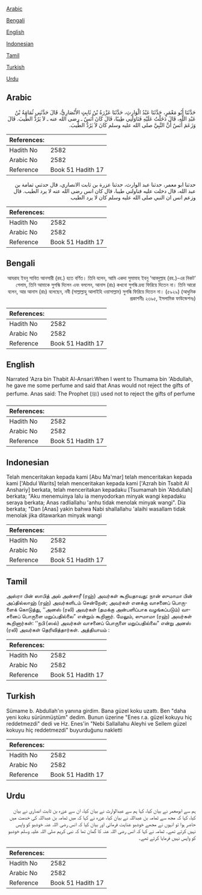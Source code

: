 [Arabic](#arabic)

[Bengali](#bengali)

[English](#english)

[Indonesian](#indonesian)

[Tamil](#tamil)

[Turkish](#turkish)

[Urdu](#urdu)

## Arabic


<div dir="rtl" lang="ar" style={{fontSize:'larger',backgroundColor:'#f8f9fa',padding:20}}>
حَدَّثَنَا أَبُو مَعْمَرٍ، حَدَّثَنَا عَبْدُ الْوَارِثِ، حَدَّثَنَا عَزْرَةُ بْنُ ثَابِتٍ الأَنْصَارِيُّ، قَالَ حَدَّثَنِي ثُمَامَةُ بْنُ عَبْدِ اللَّهِ، قَالَ دَخَلْتُ عَلَيْهِ فَنَاوَلَنِي طِيبًا، قَالَ كَانَ أَنَسٌ ـ رضى الله عنه ـ لاَ يَرُدُّ الطِّيبَ‏.‏ قَالَ وَزَعَمَ أَنَسٌ أَنَّ النَّبِيَّ صلى الله عليه وسلم كَانَ لاَ يَرُدُّ الطِّيبَ‏.‏
</div>
<div style={{backgroundColor:'#f8f9fa',padding:20, marginBottom: 10}}><table> <thead> <tr> <th>References:</th> <th></th> </tr> </thead> <tbody><tr><td>Hadith No</td><td>2582</td></tr><tr><td>Arabic No</td><td>2582</td></tr><tr><td>Reference</td><td>Book 51 Hadith 17</td></tr></tbody></table></div>


<div dir="rtl" lang="ar" style={{fontSize:'larger',backgroundColor:'#f8f9fa',padding:20}}>
حدثنا ابو معمر، حدثنا عبد الوارث، حدثنا عزرة بن ثابت الانصاري، قال حدثني ثمامة بن عبد الله، قال دخلت عليه فناولني طيبا، قال كان انس رضى الله عنه لا يرد الطيب. قال وزعم انس ان النبي صلى الله عليه وسلم كان لا يرد الطيب
</div>
<div style={{backgroundColor:'#f8f9fa',padding:20, marginBottom: 10}}><table> <thead> <tr> <th>References:</th> <th></th> </tr> </thead> <tbody><tr><td>Hadith No</td><td>2582</td></tr><tr><td>Arabic No</td><td>2582</td></tr><tr><td>Reference</td><td>Book 51 Hadith 17</td></tr></tbody></table></div>

## Bengali


<div dir="rtl" lang="bn" style={{fontSize:'larger',backgroundColor:'#f8f9fa',padding:20}}>
‘আযরাহ ইবনু সাবিত আনসারী (রহ.) হতে বর্ণিত। তিনি বলেন, আমি একদা সুমামাহ ইবনু ‘আবদুল্লাহ (রহ.)-এর নিকট গেলাম, তিনি আমাকে সুগন্ধি দিলেন এবং বললেন, আনাস (রাঃ) কখনো সুগন্ধি দ্রব্য ফিরিয়ে দিতেন না। তিনি আরো বলেন, আর আনাস (রাঃ) বলেছেন, নবী (সাল্লাল্লাহু আলাইহি ওয়াসাল্লাম) সুগন্ধি ফিরিয়ে দিতেন না। (৫৯২৯) (আধুনিক প্রকাশনীঃ ২৩৯৫, ইসলামিক ফাউন্ডেশনঃ)
</div>
<div style={{backgroundColor:'#f8f9fa',padding:20, marginBottom: 10}}><table> <thead> <tr> <th>References:</th> <th></th> </tr> </thead> <tbody><tr><td>Hadith No</td><td>2582</td></tr><tr><td>Arabic No</td><td>2582</td></tr><tr><td>Reference</td><td>Book 51 Hadith 17</td></tr></tbody></table></div>

## English


<div dir="ltr" lang="en" style={{fontSize:'larger',backgroundColor:'#f8f9fa',padding:20}}>
Narrated 'Azra bin Thabit Al-Ansari:When I went to Thumama bin 'Abdullah, he gave me some perfume and said that Anas would not reject the gifts of perfume. Anas said: The Prophet (ﷺ) used not to reject the gifts of perfume
</div>
<div style={{backgroundColor:'#f8f9fa',padding:20, marginBottom: 10}}><table> <thead> <tr> <th>References:</th> <th></th> </tr> </thead> <tbody><tr><td>Hadith No</td><td>2582</td></tr><tr><td>Arabic No</td><td>2582</td></tr><tr><td>Reference</td><td>Book 51 Hadith 17</td></tr></tbody></table></div>

## Indonesian


<div dir="ltr" lang="id" style={{fontSize:'larger',backgroundColor:'#f8f9fa',padding:20}}>
Telah menceritakan kepada kami [Abu Ma'mar] telah menceritakan kepada kami ['Abdul Warits] telah menceritakan kepada kami ['Azrah bin Tsabit Al Anshariy] berkata, telah menceritakan kepadaku [Tsumamah bin 'Abdullah] berkata; "Aku menemuinya lalu ia menyodorkan minyak wangi kepadaku seraya berkata; Anas radliallahu 'anhu tidak menolak minyak wangi". Dia berkata; "Dan [Anas] yakin bahwa Nabi shallallahu 'alaihi wasallam tidak menolak jika ditawarkan minyak wangi
</div>
<div style={{backgroundColor:'#f8f9fa',padding:20, marginBottom: 10}}><table> <thead> <tr> <th>References:</th> <th></th> </tr> </thead> <tbody><tr><td>Hadith No</td><td>2582</td></tr><tr><td>Arabic No</td><td>2582</td></tr><tr><td>Reference</td><td>Book 51 Hadith 17</td></tr></tbody></table></div>

## Tamil


<div dir="ltr" lang="ta" style={{fontSize:'larger',backgroundColor:'#f8f9fa',padding:20}}>
அஸ்ரா பின் ஸாபித் அல் அன்சாரீ (ரஹ்) அவர்கள் கூறியதாவது: நான் ஸுமாமா பின் அப்தில்லாஹ் (ரஹ்) அவர்களிடம் சென்றேன்; அவர்கள் எனக்கு வாசனைப் பொருளைக் கொடுத்து, ‘‘அனஸ் (ரலி) அவர்கள் (தமக்கு அன்பளிப்பாக வழங்கப்படும்) வாசனைப் பொருளை மறுப்பதில்லை” என்றும் கூறினார். மேலும், ஸுமாமா (ரஹ்) அவர்கள் கூறினார்கள்: ‘‘நபி (ஸல்) அவர்கள் வாசனைப் பொருளை மறுப்பதில்லை” என்று அனஸ் (ரலி) அவர்கள் தெரிவித்தார்கள். அத்தியாயம் :
</div>
<div style={{backgroundColor:'#f8f9fa',padding:20, marginBottom: 10}}><table> <thead> <tr> <th>References:</th> <th></th> </tr> </thead> <tbody><tr><td>Hadith No</td><td>2582</td></tr><tr><td>Arabic No</td><td>2582</td></tr><tr><td>Reference</td><td>Book 51 Hadith 17</td></tr></tbody></table></div>

## Turkish


<div dir="ltr" lang="tr" style={{fontSize:'larger',backgroundColor:'#f8f9fa',padding:20}}>
Sümame b. Abdullah'ın yanına girdim. Bana güzel koku uzattı. Ben "daha yeni koku sürünmüştüm" dedim. Bunun üzerine "Enes r.a. güzel kokuyu hiç reddetmezdi" dedi ve Hz. Enes'in "Nebi Sallallahu Aleyhi ve Sellem güzel kokuyu hiç reddetmezdi" buyurduğunu nakletti
</div>
<div style={{backgroundColor:'#f8f9fa',padding:20, marginBottom: 10}}><table> <thead> <tr> <th>References:</th> <th></th> </tr> </thead> <tbody><tr><td>Hadith No</td><td>2582</td></tr><tr><td>Arabic No</td><td>2582</td></tr><tr><td>Reference</td><td>Book 51 Hadith 17</td></tr></tbody></table></div>

## Urdu


<div dir="rtl" lang="ur" style={{fontSize:'larger',backgroundColor:'#f8f9fa',padding:20}}>
ہم سے ابومعمر نے بیان کیا، کہا ہم سے عبدالوارث نے بیان کیا، ان سے عزرہ بن ثابت انصاری نے بیان کیا، کہا کہ مجھ سے ثمامہ بن عبداللہ نے بیان کیا، عزرہ نے کہا کہ میں ثمامہ بن عبداللہ کی خدمت میں حاضر ہوا تو انہوں نے مجھے خوشبو عنایت فرمائی اور بیان کیا کہ انس رضی اللہ عنہ خوشبو کو واپس نہیں کرتے تھے۔ ثمامہ نے کہا کہ انس رضی اللہ عنہ کا گمان تھا کہ نبی کریم صلی اللہ علیہ وسلم خوشبو کو واپس نہیں فرمایا کرتے تھے۔
</div>
<div style={{backgroundColor:'#f8f9fa',padding:20, marginBottom: 10}}><table> <thead> <tr> <th>References:</th> <th></th> </tr> </thead> <tbody><tr><td>Hadith No</td><td>2582</td></tr><tr><td>Arabic No</td><td>2582</td></tr><tr><td>Reference</td><td>Book 51 Hadith 17</td></tr></tbody></table></div>